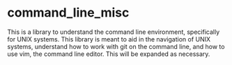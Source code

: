# command_line_misc
This is a library to understand the command line environment, specifically for UNIX systems. 
This library is meant to aid in the navigation of UNIX systems, understand how to work with git on the command line, 
and how to use vim, the command line editor. This will be expanded as necessary.
